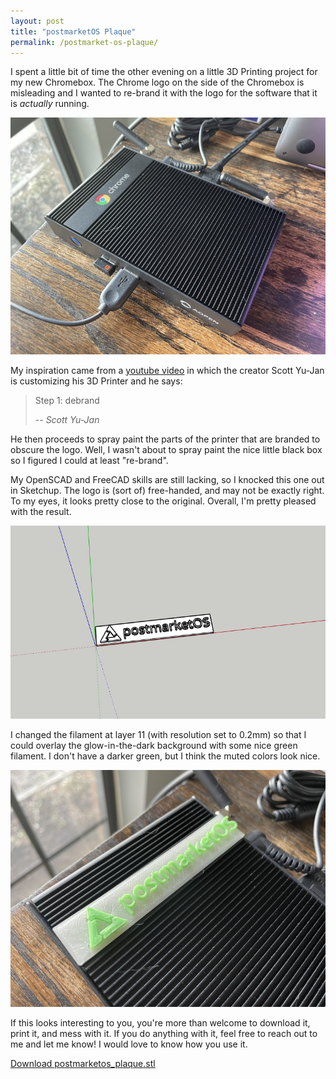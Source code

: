 ```yaml
---
layout: post
title: "postmarketOS Plaque"
permalink: /postmarket-os-plaque/
---
```


I spent a little bit of time the other evening on a little 3D Printing project
for my new Chromebox. The Chrome logo on the side of the Chromebox is
misleading and I wanted to re-brand it with the logo for the software that it
is _actually_ running.

![The AOpen Chromebox sitting on my desk.](/assets/images/aopen_chromebox.jpg)

My inspiration came from a [youtube video](https://www.youtube.com/watch?v=kG_YKeJDaX8)
in which the creator Scott Yu-Jan is customizing his 3D Printer and he says:

> Step 1: debrand
>
> -- <cite>Scott Yu-Jan</cite>

He then proceeds to spray paint the parts of the printer that are branded to obscure the logo.
Well, I wasn't about to spray paint the nice little black box so I figured I
could at least "re-brand".

My OpenSCAD and FreeCAD skills are still lacking, so I knocked this one out in
Sketchup. The logo is (sort of) free-handed, and may not be exactly right. To
my eyes, it looks pretty close to the original. Overall, I'm pretty pleased with
the result.

![Screenshot of the postmarket plaque in sketchup](/assets/images/screenshot2.png)

I changed the filament at layer 11 (with resolution set to 0.2mm) so that I
could overlay the glow-in-the-dark background with some nice green filament.
I don't have a darker green, but I think the muted colors look nice.

![Picture of the 3D printed postmarket plaque on top of the computer case](/assets/images/aopen_chromebox_postmarketos_plaque.jpg)

If this looks interesting to you, you're more than welcome to download it, print it, and mess with it. If you do anything with it, feel free to reach out to me and let me know! I would love to know how you use it.

[Download postmarketos_plaque.stl](/assets/downloads/postmarketos_plaque.stl)
